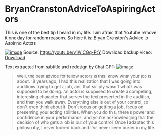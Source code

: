 # BryanCranstonAdviceToAspiringActors
This is one of the best tip I heard in my life. I am afraid that Youtube remove it one day for random reasons. So here it is: Bryan Cranston's Advice to Aspiring Actors


[![image](https://user-images.githubusercontent.com/20149493/218703855-09313df3-74e1-498d-8c31-2f3727f942fd.png)](https://youtu.be/v1WiCGq-PcY)
Source: https://youtu.be/v1WiCGq-PcY
Download backup video: [Download](https://github.com/EloiStree/BryanCranstonAdviceToAspiringActors/blob/main/BryanCranstonAdviceToAspiringActors.mp4)

Text extracted from subtitle and redesign by Chat GPT:
![image](https://user-images.githubusercontent.com/20149493/218703948-8a68eb59-242a-46cb-af39-e4043e1a6b98.png)
> Well, the best advice for fellow actors is this: know what your job is about. 18 years ago, I had this realization that I was going into auditions trying to get a job, and that simply wasn't what I was supposed to be doing. An actor is supposed to create a compelling, interesting character that serves the text presented in the audition, and then you walk away. Everything else is out of your control, so don't even think about it. Don't focus on getting a job, focus on presenting your acting abilities. When you do this, there's power and confidence in your performance, and you're acknowledging that the decision of who gets a job is out of your control. Once I adapted this philosophy, I never looked back and I've never been busier in my life.

